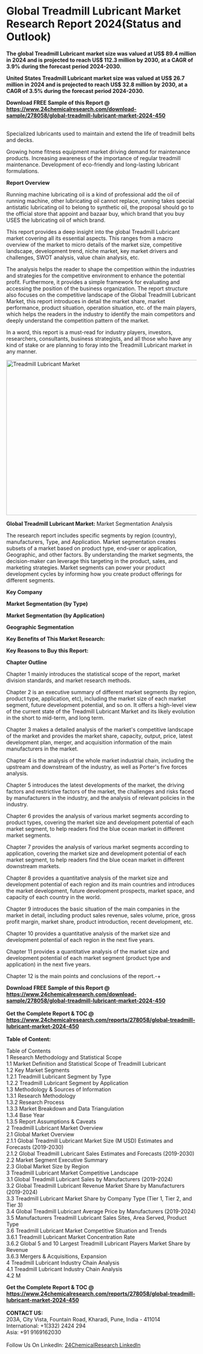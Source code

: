 <h1>Global Treadmill Lubricant Market Research Report 2024(Status and Outlook)</h1><p><strong>The global Treadmill Lubricant market size was valued at US$ 89.4 million in 2024 and is projected to reach US$ 112.3 million by 2030, at a CAGR of 3.9% during the forecast period 2024-2030.</strong></p><p>
</p><p><strong>United States Treadmill Lubricant market size was valued at US$ 26.7 million in 2024 and is projected to reach US$ 32.8 million by 2030, at a CAGR of 3.5% during the forecast period 2024-2030.</strong></p><div><b>Download FREE Sample of this Report @ 
            <a href="https://www.24chemicalresearch.com/download-sample/278058/global-treadmill-lubricant-market-2024-450">
            https://www.24chemicalresearch.com/download-sample/278058/global-treadmill-lubricant-market-2024-450</a></b></div><br><p>
Specialized lubricants used to maintain and extend the life of treadmill belts and decks.</p><p>
</p><p>Growing home fitness equipment market driving demand for maintenance products. Increasing awareness of the importance of regular treadmill maintenance. Development of eco-friendly and long-lasting lubricant formulations.</p><p>
<strong>Report Overview</strong></p><p>
</p><p>Running machine lubricating oil is a kind of professional add the oil of running machine, other lubricating oil cannot replace, running takes special antistatic lubricating oil to belong to synthetic oil, the proposal should go to the official store that appoint and bazaar buy, which brand that you buy USES the lubricating oil of which brand.</p><p>
This report provides a deep insight into the global Treadmill Lubricant market covering all its essential aspects. This ranges from a macro overview of the market to micro details of the market size, competitive landscape, development trend, niche market, key market drivers and challenges, SWOT analysis, value chain analysis, etc.</p><p>
</p><p>The analysis helps the reader to shape the competition within the industries and strategies for the competitive environment to enhance the potential profit. Furthermore, it provides a simple framework for evaluating and accessing the position of the business organization. The report structure also focuses on the competitive landscape of the Global Treadmill Lubricant Market, this report introduces in detail the market share, market performance, product situation, operation situation, etc. of the main players, which helps the readers in the industry to identify the main competitors and deeply understand the competition pattern of the market.</p><p>
In a word, this report is a must-read for industry players, investors, researchers, consultants, business strategists, and all those who have any kind of stake or are planning to foray into the Treadmill Lubricant market in any manner.</p><p>
</p><p><img alt="Treadmill Lubricant Market" src="https://media.licdn.com/dms/image/v2/D4D12AQFRjCe0shN2rg/article-cover_image-shrink_720_1280/article-cover_image-shrink_720_1280/0/1727069616875?e=1732752000&amp;v=beta&amp;t=6qjBOKaOYU6fd6tNQ0GBbDCL2FseC2tka_4pYIIBBQk" style="height:411px; width:730px"></p><p>
</p><p></p><p>
</p><p><strong>Global Treadmill Lubricant Market: </strong>Market Segmentation Analysis</p><p>
</p><p>The research report includes specific segments by region (country), manufacturers, Type, and Application. Market segmentation creates subsets of a market based on product type, end-user or application, Geographic, and other factors. By understanding the market segments, the decision-maker can leverage this targeting in the product, sales, and marketing strategies. Market segments can power your product development cycles by informing how you create product offerings for different segments.</p><p>
<strong>Key Company</strong></p><p>
</p><p>
<strong>Market Segmentation (by Type)</strong></p><p>
</p><p>
<strong>Market Segmentation (by Application)</strong></p><p>
</p><p>
</p><p><strong>Geographic Segmentation</strong></p><p>
</p><p>
</p><p><strong>Key Benefits of This Market Research:</strong></p><p>
</p><p>
</p><p></p><p>
<strong>Key Reasons to Buy this Report:</strong></p><p>
</p><p>
</p><p><strong>Chapter Outline</strong></p><p>
Chapter 1 mainly introduces the statistical scope of the report, market division standards, and market research methods.</p><p>
</p><p>
Chapter 2 is an executive summary of different market segments (by region, product type, application, etc), including the market size of each market segment, future development potential, and so on. It offers a high-level view of the current state of the Treadmill Lubricant Market and its likely evolution in the short to mid-term, and long term.</p><p>
</p><p>
Chapter 3 makes a detailed analysis of the market's competitive landscape of the market and provides the market share, capacity, output, price, latest development plan, merger, and acquisition information of the main manufacturers in the market.</p><p>
</p><p>
Chapter 4 is the analysis of the whole market industrial chain, including the upstream and downstream of the industry, as well as Porter's five forces analysis.</p><p>
</p><p>
Chapter 5 introduces the latest developments of the market, the driving factors and restrictive factors of the market, the challenges and risks faced by manufacturers in the industry, and the analysis of relevant policies in the industry.</p><p>
</p><p>
Chapter 6 provides the analysis of various market segments according to product types, covering the market size and development potential of each market segment, to help readers find the blue ocean market in different market segments.</p><p>
</p><p>
Chapter 7 provides the analysis of various market segments according to application, covering the market size and development potential of each market segment, to help readers find the blue ocean market in different downstream markets.</p><p>
</p><p>
Chapter 8 provides a quantitative analysis of the market size and development potential of each region and its main countries and introduces the market development, future development prospects, market space, and capacity of each country in the world.</p><p>
</p><p>
Chapter 9 introduces the basic situation of the main companies in the market in detail, including product sales revenue, sales volume, price, gross profit margin, market share, product introduction, recent development, etc.</p><p>
</p><p>
Chapter 10 provides a quantitative analysis of the market size and development potential of each region in the next five years.</p><p>
</p><p>
Chapter 11 provides a quantitative analysis of the market size and development potential of each market segment (product type and application) in the next five years.</p><p>
</p><p>
Chapter 12 is the main points and conclusions of the report.-+</p><p>
</p><p></p><div><b>Download FREE Sample of this Report @ 
            <a href="https://www.24chemicalresearch.com/download-sample/278058/global-treadmill-lubricant-market-2024-450">
            https://www.24chemicalresearch.com/download-sample/278058/global-treadmill-lubricant-market-2024-450</a></b></div><br><div><b>Get the Complete Report & TOC @ 
            <a href="https://www.24chemicalresearch.com/reports/278058/global-treadmill-lubricant-market-2024-450">
            https://www.24chemicalresearch.com/reports/278058/global-treadmill-lubricant-market-2024-450</a></b></div><br>
            <b>Table of Content:</b><p>Table of Contents<br />
1 Research Methodology and Statistical Scope<br />
1.1 Market Definition and Statistical Scope of Treadmill Lubricant<br />
1.2 Key Market Segments<br />
1.2.1 Treadmill Lubricant Segment by Type<br />
1.2.2 Treadmill Lubricant Segment by Application<br />
1.3 Methodology & Sources of Information<br />
1.3.1 Research Methodology<br />
1.3.2 Research Process<br />
1.3.3 Market Breakdown and Data Triangulation<br />
1.3.4 Base Year<br />
1.3.5 Report Assumptions & Caveats<br />
2 Treadmill Lubricant Market Overview<br />
2.1 Global Market Overview<br />
2.1.1 Global Treadmill Lubricant Market Size (M USD) Estimates and Forecasts (2019-2030)<br />
2.1.2 Global Treadmill Lubricant Sales Estimates and Forecasts (2019-2030)<br />
2.2 Market Segment Executive Summary<br />
2.3 Global Market Size by Region<br />
3 Treadmill Lubricant Market Competitive Landscape<br />
3.1 Global Treadmill Lubricant Sales by Manufacturers (2019-2024)<br />
3.2 Global Treadmill Lubricant Revenue Market Share by Manufacturers (2019-2024)<br />
3.3 Treadmill Lubricant Market Share by Company Type (Tier 1, Tier 2, and Tier 3)<br />
3.4 Global Treadmill Lubricant Average Price by Manufacturers (2019-2024)<br />
3.5 Manufacturers Treadmill Lubricant Sales Sites, Area Served, Product Type<br />
3.6 Treadmill Lubricant Market Competitive Situation and Trends<br />
3.6.1 Treadmill Lubricant Market Concentration Rate<br />
3.6.2 Global 5 and 10 Largest Treadmill Lubricant Players Market Share by Revenue<br />
3.6.3 Mergers & Acquisitions, Expansion<br />
4 Treadmill Lubricant Industry Chain Analysis<br />
4.1 Treadmill Lubricant Industry Chain Analysis<br />
4.2 M</p><div><b>Get the Complete Report & TOC @ 
            <a href="https://www.24chemicalresearch.com/reports/278058/global-treadmill-lubricant-market-2024-450">
            https://www.24chemicalresearch.com/reports/278058/global-treadmill-lubricant-market-2024-450</a></b></div><br><b>CONTACT US:</b><br>
            203A, City Vista, Fountain Road, Kharadi, Pune, India - 411014<br>
            International: +1(332) 2424 294<br>
            Asia: +91 9169162030 <br><br>
            Follow Us On LinkedIn: <a href="https://www.linkedin.com/company/24chemicalresearch/">24ChemicalResearch LinkedIn</a>